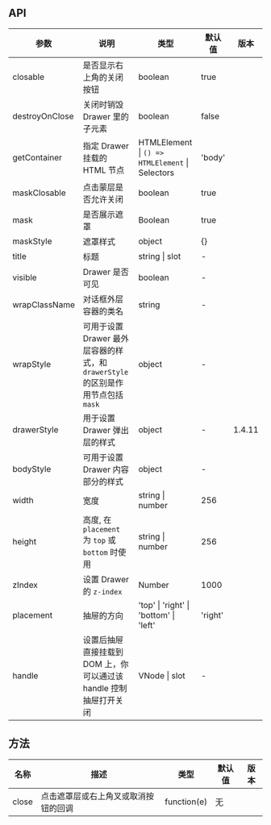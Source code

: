 ## API

| 参数 | 说明 | 类型 | 默认值 | 版本 |
| --- | --- | --- | --- | --- |
| closable | 是否显示右上角的关闭按钮 | boolean | true |  |
| destroyOnClose | 关闭时销毁 Drawer 里的子元素 | boolean | false |  |
| getContainer | 指定 Drawer 挂载的 HTML 节点 | HTMLElement \| `() => HTMLElement` \| Selectors | 'body' |  |
| maskClosable | 点击蒙层是否允许关闭 | boolean | true |  |
| mask | 是否展示遮罩 | Boolean | true |  |
| maskStyle | 遮罩样式 | object | {} |  |
| title | 标题 | string \| slot | - |  |
| visible | Drawer 是否可见 | boolean | - |  |
| wrapClassName | 对话框外层容器的类名 | string | - |  |
| wrapStyle | 可用于设置 Drawer 最外层容器的样式，和 `drawerStyle` 的区别是作用节点包括 `mask` | object | - |  |
| drawerStyle | 用于设置 Drawer 弹出层的样式 | object | - | 1.4.11 |
| bodyStyle | 可用于设置 Drawer 内容部分的样式 | object | - |  |
| width | 宽度 | string \| number | 256 |  |
| height | 高度, 在 `placement` 为 `top` 或 `bottom` 时使用 | string \| number | 256 |  |
| zIndex | 设置 Drawer 的 `z-index` | Number | 1000 |  |
| placement | 抽屉的方向 | 'top' \| 'right' \| 'bottom' \| 'left' | 'right' |  |
| handle | 设置后抽屉直接挂载到 DOM 上，你可以通过该 handle 控制抽屉打开关闭 | VNode \| slot | - |  |

## 方法

| 名称  | 描述                                 | 类型        | 默认值 | 版本 |
| ----- | ------------------------------------ | ----------- | ------ | ---- |
| close | 点击遮罩层或右上角叉或取消按钮的回调 | function(e) | 无     |      |
